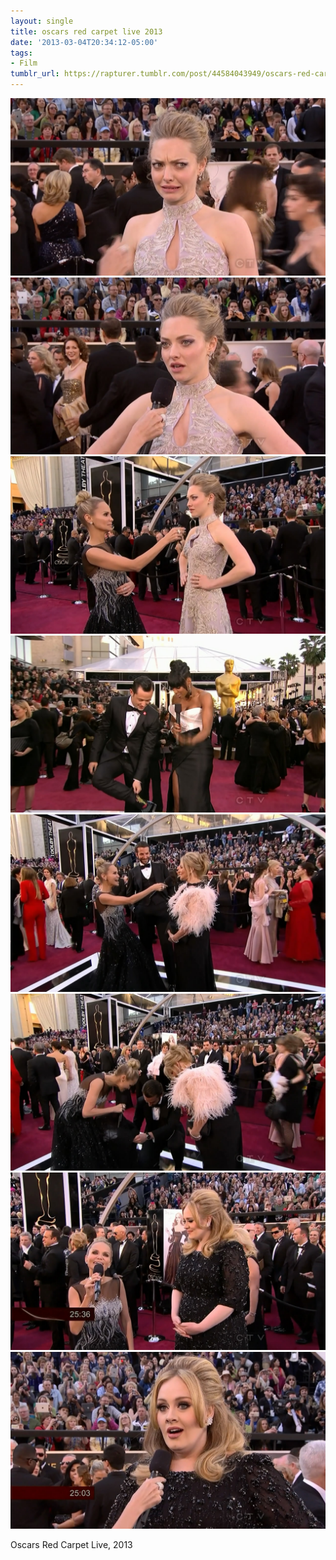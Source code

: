 ```yaml
---
layout: single
title: oscars red carpet live 2013
date: '2013-03-04T20:34:12-05:00'
tags:
- Film
tumblr_url: https://rapturer.tumblr.com/post/44584043949/oscars-red-carpet-live-2013
---
```

 ![](/assets/img/tumblr_mj5z10xgSW1r6af0jo1_1280.jpg)  
 ![](/assets/img/tumblr_mj5z10xgSW1r6af0jo2_1280.jpg)  
 ![](/assets/img/tumblr_mj5z10xgSW1r6af0jo3_1280.jpg)  
 ![](/assets/img/tumblr_mj5z10xgSW1r6af0jo4_1280.jpg)  
 ![](/assets/img/tumblr_mj5z10xgSW1r6af0jo6_1280.jpg)  
 ![](/assets/img/tumblr_mj5z10xgSW1r6af0jo5_1280.jpg)  
 ![](/assets/img/tumblr_mj5z10xgSW1r6af0jo7_1280.jpg)  
 ![](/assets/img/tumblr_mj5z10xgSW1r6af0jo8_1280.jpg)  
  

Oscars Red Carpet Live, 2013

